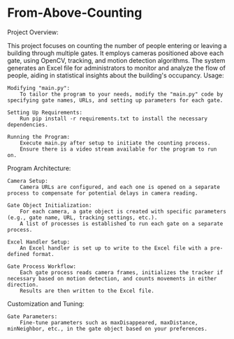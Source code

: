# From-Above-Counting
Project Overview:

This project focuses on counting the number of people entering or leaving a building through multiple gates. It employs cameras positioned above each gate, using OpenCV, tracking, and motion detection algorithms. The system generates an Excel file for administrators to monitor and analyze the flow of people, aiding in statistical insights about the building's occupancy.
Usage:

    Modifying "main.py":
        To tailor the program to your needs, modify the "main.py" code by specifying gate names, URLs, and setting up parameters for each gate.

    Setting Up Requirements:
        Run pip install -r requirements.txt to install the necessary dependencies.

    Running the Program:
        Execute main.py after setup to initiate the counting process.
        Ensure there is a video stream available for the program to run on.

Program Architecture:

    Camera Setup:
        Camera URLs are configured, and each one is opened on a separate process to compensate for potential delays in camera reading.

    Gate Object Initialization:
        For each camera, a gate object is created with specific parameters (e.g., gate name, URL, tracking settings, etc.).
        A list of processes is established to run each gate on a separate process.

    Excel Handler Setup:
        An Excel handler is set up to write to the Excel file with a pre-defined format.

    Gate Process Workflow:
        Each gate process reads camera frames, initializes the tracker if necessary based on motion detection, and counts movements in either direction.
        Results are then written to the Excel file.

Customization and Tuning:

    Gate Parameters:
        Fine-tune parameters such as maxDisappeared, maxDistance, minNeighbor, etc., in the gate object based on your preferences.
